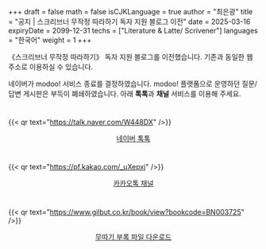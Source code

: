 +++
draft = false
math = false
isCJKLanguage = true
author = "최은광"
title = "공지 | 스크리브너 무작정 따라하기 독자 지원 블로그 이전"
date = 2025-03-16
expiryDate = 2099-12-31
techs = ["Literature & Latte/ Scrivener"]
languages = "한국어"
weight = 1
+++

《스크리브너 무작정 따라하기》 독자 지원 블로그를 이전했습니다. 기존과 동일한 웹 주소로 이용하실 수 있습니다.

네이버가 modoo! 서비스 종료를 결정하였습니다. modoo! 플랫폼으로 운영하던 질문/답변 게시판은 부득이 폐쇄하였습니다. 아래 **톡톡**과 **채널** 서비스를 이용해 주세요.

#

{{< qr text="https://talk.naver.com/W448DX" />}}

<div style="text-align: center;">
    <a href="https://talk.naver.com/W448DX" target="_blank" rel="noopener noreferrer">네이버 톡톡</a>
</div>

#

{{< qr text="https://pf.kakao.com/_uXepxj" />}}

<div style="text-align: center;">
    <a href="https://pf.kakao.com/_uXepxj" target="_blank" rel="noopener noreferrer">카카오톡 채널</a>
</div>

#

{{< qr text="https://www.gilbut.co.kr/book/view?bookcode=BN003725" />}}

<div style="text-align: center;">
    <a href="https://www.gilbut.co.kr/book/view?bookcode=BN003725" target="_blank" rel="noopener noreferrer">무따기 부록 파일 다운로드</a>
</div>

#